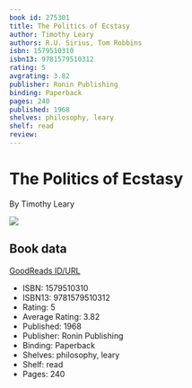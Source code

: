 ```yaml
---
book id: 275301
title: The Politics of Ecstasy
author: Timothy Leary
authors: R.U. Sirius, Tom Robbins
isbn: 1579510310
isbn13: 9781579510312
rating: 5
avgrating: 3.82
publisher: Ronin Publishing
binding: Paperback
pages: 240
published: 1968
shelves: philosophy, leary
shelf: read
review: 
---
```


# The Politics of Ecstasy

By Timothy Leary

![](https://i.gr-assets.com/images/S/compressed.photo.goodreads.com/books/1388780590l/275301.jpg)

## Book data

[GoodReads ID/URL](https://www.goodreads.com/book/show/275301)

- ISBN: 1579510310
- ISBN13: 9781579510312
- Rating: 5
- Average Rating: 3.82
- Published: 1968
- Publisher: Ronin Publishing
- Binding: Paperback
- Shelves: philosophy, leary
- Shelf: read
- Pages: 240

